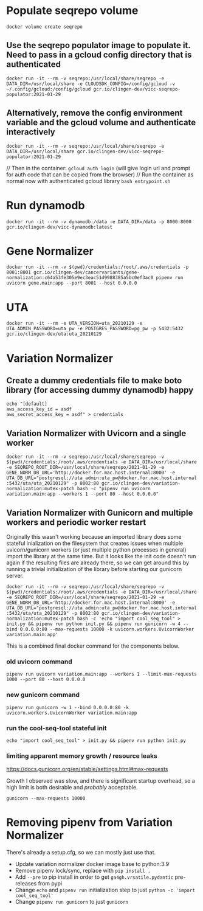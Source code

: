# Populate seqrepo volume
`
docker volume create seqrepo
`

## Use the seqrepo populator image to populate it. Need to pass in a gcloud config directory that is authenticated

`
docker run -it --rm -v seqrepo:/usr/local/share/seqrepo -e DATA_DIR=/usr/local/share -e CLOUDSDK_CONFIG=/config/gcloud -v ~/.config/gcloud:/config/gcloud gcr.io/clingen-dev/vicc-seqrepo-populator:2021-01-29
`

## Alternatively, remove the config environment variable and the gcloud volume and authenticate interactively
`
docker run -it --rm -v seqrepo:/usr/local/share/seqrepo -e DATA_DIR=/usr/local/share gcr.io/clingen-dev/vicc-seqrepo-populator:2021-01-29
`

// Then in the container:
`gcloud auth login` (will give login url and prompt for auth code that can be copied from the browser)
// Run the container as normal now with authenticated gcloud library
`bash entrypoint.sh`

# Run dynamodb

`
docker run -it --rm -v dynamodb:/data -e DATA_DIR=/data -p 8000:8000 gcr.io/clingen-dev/vicc-dynamodb:latest
`

# Gene Normalizer
`
docker run -it --rm -v $(pwd)/credentials:/root/.aws/credentials -p 8001:8001 gcr.io/clingen-dev/cancervariants/gene-normalization:c64a53fe305e9ec3eac51d9988385a5bc0ef3ac0 pipenv run uvicorn gene.main:app --port 8001 --host 0.0.0.0
`

# UTA
`
docker run -it --rm -e UTA_VERSION=uta_20210129 -e UTA_ADMIN_PASSWORD=uta_pw -e POSTGRES_PASSWORD=pg_pw -p 5432:5432 gcr.io/clingen-dev/uta:uta_20210129
`

# Variation Normalizer
## Create a dummy credentials file to make boto library (for accessing dummy dynamodb) happy
```
echo "[default]
aws_access_key_id = asdf
aws_secret_access_key = asdf" > credentials
```

## Variation Normalizer with Uvicorn and a single worker
`
docker run -it --rm -v seqrepo:/usr/local/share/seqrepo -v $(pwd)/credentials:/root/.aws/credentials -e DATA_DIR=/usr/local/share -e SEQREPO_ROOT_DIR=/usr/local/share/seqrepo/2021-01-29 -e GENE_NORM_DB_URL='http://docker.for.mac.host.internal:8000' -e UTA_DB_URL="postgresql://uta_admin:uta_pw@docker.for.mac.host.internal:5432/uta/uta_20210129" -p 8002:80 gcr.io/clingen-dev/variation-normalization:mutex-patch bash -c "pipenv run uvicorn variation.main:app --workers 1 --port 80 --host 0.0.0.0"
`

## Variation Normalizer with Gunicorn and multiple workers and periodic worker restart

Originally this wasn't working because an imported library does some stateful inialization on the filesystem that creates issues when multiple uvicorn/gunicorn workers (or just multiple python processes in general) import the library at the same time. But it looks like the init code doesn't run again if the resulting files are already there, so we can get around this by running a trivial initialization of the library before starting our gunicorn server.

`
docker run -it --rm -v seqrepo:/usr/local/share/seqrepo -v $(pwd)/credentials:/root/.aws/credentials -e DATA_DIR=/usr/local/share -e SEQREPO_ROOT_DIR=/usr/local/share/seqrepo/2021-01-29 -e GENE_NORM_DB_URL='http://docker.for.mac.host.internal:8000' -e UTA_DB_URL="postgresql://uta_admin:uta_pw@docker.for.mac.host.internal:5432/uta/uta_20210129" -p 8002:80 gcr.io/clingen-dev/variation-normalization:mutex-patch bash -c 'echo "import cool_seq_tool" > init.py && pipenv run python init.py && pipenv run gunicorn -w 4 --bind 0.0.0.0:80 --max-requests 10000 -k uvicorn.workers.UvicornWorker variation.main:app'
`

This is a combined final docker command for the components below.

### old uvicorn command
`
pipenv run uvicorn variation.main:app --workers 1 --limit-max-requests 1000 --port 80 --host 0.0.0.0
`

### new gunicorn command
`
pipenv run gunicorn -w 1 --bind 0.0.0.0:80 -k uvicorn.workers.UvicornWorker variation.main:app
`
### run the cool-seq-tool stateful init
`
echo "import cool_seq_tool" > init.py && pipenv run python init.py
`
### limiting apparent memory growth / resource leaks

https://docs.gunicorn.org/en/stable/settings.html#max-requests

Growth I observed was slow, and there is significant startup overhead, so a high limit is both desirable and *probably* acceptable.

`gunicorn --max-requests 10000`



# Removing pipenv from Variation Normalizer

There's already a setup.cfg, so we can mostly just use that.

- Update variation normalizer docker image base to python:3.9
- Remove pipenv lock/sync, replace with `pip install .`
- Add `--pre` to pip install in order to get `ga4gh.vrsatile.pydantic` pre-releases from pypi
- Change `echo` and `pipenv run` initialization step to just `python -c 'import cool_seq_tool'`
- Change `pipenv run gunicorn` to just `gunicorn`

